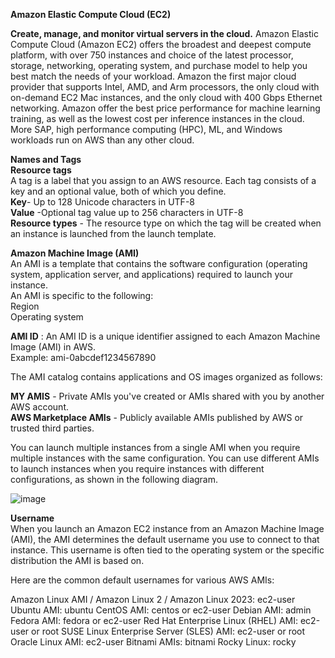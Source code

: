**Amazon Elastic Compute Cloud (EC2)**

**Create, manage, and monitor virtual servers in the cloud.**
    Amazon Elastic Compute Cloud (Amazon EC2) offers the broadest and deepest compute platform, with over 750 instances and choice of the latest processor, storage, networking, operating system, and purchase model to help you best match the needs of your workload. Amazon the first major cloud provider that supports Intel, AMD, and Arm processors, the only cloud with on-demand EC2 Mac instances, and the only cloud with 400 Gbps Ethernet networking. Amazon offer the best price performance for machine learning training, as well as the lowest cost per inference instances in the cloud. More SAP, high performance computing (HPC), ML, and Windows workloads run on AWS than any other cloud.

**Names and Tags**  
    **Resource tags**  
        A tag is a label that you assign to an AWS resource. Each tag consists of a key and an optional value, both of which you define.  
    **Key**- Up to 128 Unicode characters in UTF-8  
    **Value** -Optional tag value up to 256 characters in UTF-8  
    **Resource types** - The resource type on which the tag will be created when an instance is launched from the launch template.  
    
   **Amazon Machine Image (AMI)**  
   An AMI is a template that contains the software configuration (operating system, application server, and applications) required to launch your instance.  
   An AMI is specific to the following:  
     Region  
     Operating system
   
   **AMI ID** : An AMI ID is a unique identifier assigned to each Amazon Machine Image (AMI) in AWS.  
   Example: ami-0abcdef1234567890
  
  The AMI catalog contains applications and OS images organized as follows:  

    
**MY AMIS** - Private AMIs you've created or AMIs shared with you by another AWS account.  
**AWS Marketplace AMIs** - Publicly available AMIs published by AWS or trusted third parties.  
  
  You can launch multiple instances from a single AMI when you require multiple instances with the same configuration. You can use different AMIs to launch instances when you require instances with different configurations, as shown in the following diagram.

![image](https://github.com/user-attachments/assets/18e00723-dff0-46ed-bec4-9d0dd9565920)  

**Username**  
When you launch an Amazon EC2 instance from an Amazon Machine Image (AMI), the AMI determines the default username you use to connect to that instance. This username is often tied to the operating system or the specific distribution the AMI is based on.

Here are the common default usernames for various AWS AMIs:

Amazon Linux AMI / Amazon Linux 2 / Amazon Linux 2023: ec2-user
Ubuntu AMI: ubuntu
CentOS AMI: centos or ec2-user
Debian AMI: admin
Fedora AMI: fedora or ec2-user
Red Hat Enterprise Linux (RHEL) AMI: ec2-user or root
SUSE Linux Enterprise Server (SLES) AMI: ec2-user or root
Oracle Linux AMI: ec2-user
Bitnami AMIs: bitnami
Rocky Linux: rocky


